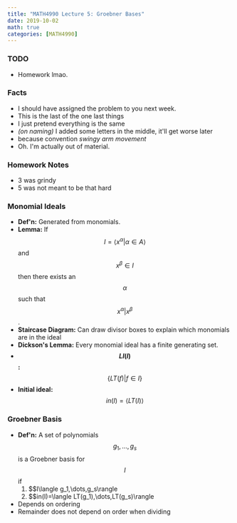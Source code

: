 ```yaml
---
title: "MATH4990 Lecture 5: Groebner Bases"
date: 2019-10-02
math: true
categories: [MATH4990]
---
```


### TODO

- Homework lmao.

### Facts

- I should have assigned the problem to you next week.
- This is the last of the one last things
- I just pretend everything is the same 
- *(on naming)* I added some letters in the middle, it'll get worse later
- because convention *swingy arm movement*
- Oh. I'm actually out of material.

### Homework Notes

- 3 was grindy
- 5 was not meant to be that hard

### Monomial Ideals

- **Def'n:** Generated from monomials. 
- **Lemma:** If $$I=\langle x^{\alpha} \vert  \alpha \in A\rangle$$ and $$x^{\beta}\in I$$ then there exists an $$\alpha$$ such that $$x^{\alpha} \vert  x^{\beta}$$. 
- **Staircase Diagram:** Can draw divisor boxes to explain which monomials are in the ideal
- **Dickson's Lemma:** Every monomial ideal has a finite generating set. 
- **$$LI(I)$$:** $$\{LT(f)\vert f\in I\}$$
- **Initial ideal:** $$in(I) = \langle LT(I) \rangle$$

### Groebner Basis

- **Def'n:** A set of polynomials $$g_1,\dots,g_s$$ is a Groebner basis for $$I$$ if 
    1. $$I\langle g_1,\dots,g_s\rangle
    1. $$in(I)=\langle LT(g_1),\dots,LT(g_s)\rangle
- Depends on ordering
- Remainder does not depend on order when dividing


